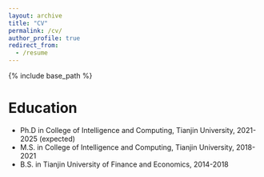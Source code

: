 ```yaml
---
layout: archive
title: "CV"
permalink: /cv/
author_profile: true
redirect_from:
  - /resume
---
```


{% include base_path %}

Education
======
* Ph.D in College of Intelligence and
Computing, Tianjin University, 2021-2025 (expected)
* M.S. in College of Intelligence and
Computing, Tianjin University, 2018-2021
* B.S. in Tianjin University of Finance and Economics, 2014-2018

  
  

